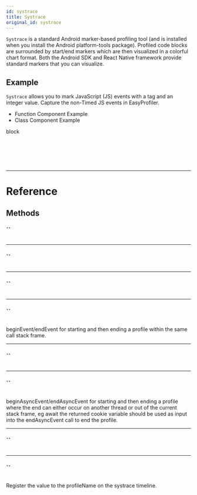 ```yaml
---
id: systrace
title: Systrace
original_id: systrace
---
```


`Systrace` is a standard Android marker-based profiling tool (and is installed when you install the Android platform-tools package). Profiled code blocks are surrounded by start/end markers which are then visualized in a colorful chart format. Both the Android SDK and React Native framework provide standard markers that you can visualize.

## Example

`Systrace` allows you to mark JavaScript (JS) events with a tag and an integer value. Capture the non-Timed JS events in EasyProfiler.

<div className="toggler">
  <ul role="tablist" className="toggle-syntax">
    <li id="functional" className="button-functional" aria-selected="false" role="tab" tabIndex={0} aria-controls="functionaltab" onClick="displayTabs('syntax', 'functional')">
      Function Component Example
    </li>
    <li id="classical" className="button-classical" aria-selected="false" role="tab" tabIndex={0} aria-controls="classicaltab" onClick="displayTabs('syntax', 'classical')">
      Class Component Example
    </li>
  </ul>
</div>

block

```SnackPlayer name=Systrace%20Function%20Component%20Example



```

```SnackPlayer name=Systrace%20Class%20Component%20Example



```

---

# Reference

## Methods

### ``

```jsx
```

---

### ``

```jsx
```

---

### ``

```jsx
```

---

### ``

```jsx
```

beginEvent/endEvent for starting and then ending a profile within the same call stack frame.

---

### ``

```jsx
```

---

### ``

```jsx
```

beginAsyncEvent/endAsyncEvent for starting and then ending a profile where the end can either occur on another thread or out of the current stack frame, eg await the returned cookie variable should be used as input into the endAsyncEvent call to end the profile.

---

### ``

```jsx
```

---

### ``

```jsx
```

Register the value to the profileName on the systrace timeline.
